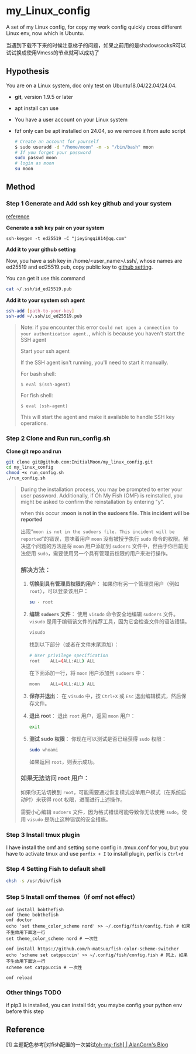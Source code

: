 # my_Linux_config

A set of my Linux config, for copy my work config quickly cross different Linux env, now which is Ubuntu.

当遇到下载不下来的时候注意梯子的问题，如果之前用的是shadowsocksR可以试试换成使用Vmess的节点就可以成功了

## Hypothesis

You are on a Linux system, doc only test on Ubuntu18.04/22.04/24.04.

- **git**, version 1.9.5 or later

- apt install can use

- You have a user account on your Linux system

- fzf only can be apt installed on 24.04, so we remove it from auto script

  ```bash
  # Create an account for yourself
  $ sudo useradd -d "/home/moon" -m -s "/bin/bash" moon
  # If you forget your password
  sudo passwd moon
  # login as moon
  su moon
  ```

## Method

### Step 1 Generate and Add ssh key github and your system
[reference](https://docs.github.com/en/authentication/connecting-to-github-with-ssh/generating-a-new-ssh-key-and-adding-it-to-the-ssh-agent#generating-a-new-ssh-key)

**Generate a ssh key pair on your system**

```
ssh-keygen -t ed25519 -C "jieyingqi814@qq.com"
```

**Add it to your github setting**

Now, you have a ssh key in /home/<user_name>/.ssh/, whose names are ed25519 and ed25519.pub,
copy public key to [github setting](https://github.com/settings/keys).

You can get it use this command
```bash
cat ~/.ssh/id_ed25519.pub
```

**Add it to your system ssh agent**

```bash
ssh-add [path-to-your-key]
ssh-add ~/.ssh/id_ed25519.pub
```

> Note: if you encounter this error `Could not open a connection to your authentication agent.`, 
> which is because you haven't start the SSH agent
>
> Start your ssh agent
>
> If the SSH agent isn't running, you'll need to start it manually.
> 
> For bash shell:
> ```
> $ eval $(ssh-agent)
> ```
> For fish shell:
> ```
> $ eval (ssh-agent)
> ```
> This will start the agent and make it available to handle SSH key operations.

### Step 2 Clone and Run run_config.sh

**Clone git repo and run**

```bash
git clone git@github.com:InitialMoon/my_linux_config.git
cd my_linux_config
chmod +x run_config.sh
./run_config.sh
```

> During the installation process, you may be prompted to enter your user password. Additionally, if Oh My Fish (OMF) is reinstalled, you might be asked to confirm the reinstallation by entering "y".
>
> when this occur :**moon is not in the sudoers file.  This incident will be reported**
>
> 出现“`moon is not in the sudoers file. This incident will be reported`”的错误，意味着用户 `moon` 没有被授予执行 `sudo` 命令的权限。解决这个问题的方法是将 `moon` 用户添加到 `sudoers` 文件中，但由于你目前无法使用 `sudo`，需要使用另一个具有管理员权限的用户来进行操作。
>
> ### 解决方法：
>
> 1. **切换到具有管理员权限的用户**：
>    如果你有另一个管理员用户（例如 `root`），可以登录该用户：
>    ```bash
>    su - root
>    ```
>
> 2. **编辑 `sudoers` 文件**：
>    使用 `visudo` 命令安全地编辑 `sudoers` 文件。`visudo` 是用于编辑该文件的推荐工具，因为它会检查文件的语法错误。
>    
>    ```bash
>    visudo
>    ```
>
>    找到以下部分（或者在文件末尾添加）：
>    
>    ```bash
>    # User privilege specification
>    root    ALL=(ALL:ALL) ALL
>    ```
>
>    在下面添加一行，将 `moon` 用户添加到 `sudoers` 中：
>    
>    ```bash
>    moon    ALL=(ALL:ALL) ALL
>    ```
>
> 3. **保存并退出**：
>    在 `visudo` 中，按 `Ctrl+X` 或 `Esc` 退出编辑模式，然后保存文件。
>
> 4. **退出 root**：
>    退出 `root` 用户，返回 `moon` 用户：
>    ```bash
>    exit
>    ```
>
> 5. **测试 sudo 权限**：
>    你现在可以测试是否已经获得 `sudo` 权限：
>    ```bash
>    sudo whoami
>    ```
>
>    如果返回 `root`，则表示成功。
>
> ### 如果无法访问 root 用户：
> 如果你无法切换到 `root`，可能需要通过恢复模式或单用户模式（在系统启动时）来获得 root 权限，进而进行上述操作。
>
> 需要小心编辑 `sudoers` 文件，因为格式错误可能导致你无法使用 `sudo`。使用 `visudo` 是防止这种错误的安全措施。

### Step 3 Install tmux plugin

I have install the omf and setting some config in .tmux.conf for you,  but you have to activate tmux and use `perfix + I` to install plugin, perfix is `Ctrl+d`

### Step 4 Setting Fish to default shell

```bash
chsh -s /usr/bin/fish
```

### Step 5 Install omf themes（if omf not effect）

```fish
omf install bobthefish
omf theme bobthefish
omf doctor
echo 'set theme_color_scheme nord' >> ~/.config/fish/config.fish # 如果不生效用下面这一行
set theme_color_scheme nord # 一次性

omf install https://github.com/h-matsuo/fish-color-scheme-switcher
echo 'scheme set catppuccin' >> ~/.config/fish/config.fish # 同上，如果不生效用下面这一行
scheme set catppuccin # 一次性

omf reload
```

### Other things TODO

if pip3 is installed, you can install tldr, you maybe config your python env before this step

## Reference

[1] 主题配色参考[对fish配置的一次尝试[oh-my-fish\] | AlanCorn's Blog](https://alancorn.github.io/blogs/2022/LinuxFishConfig.html#更改默认shell)
